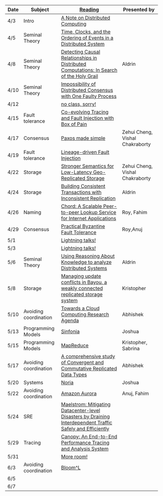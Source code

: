 |Date|Subject|<a href="Link">Reading</a>|Presented by|
|------------|-------------|-------------|------------|
|4/3|Intro|<a href="http://citeseerx.ist.psu.edu/viewdoc/summary?doi=10.1.1.41.7628">A Note on Distributed Computing</a>||
|4/5|Seminal Theory|<a href="http://amturing.acm.org/p558-lamport.pdf">Time, Clocks, and the Ordering of Events in a Distributed System</a>||
|4/8|Seminal Theory|<a href="https://www.vs.inf.ethz.ch/publ/papers/holygrail.pdf">Detecting Causal Relationships in Distributed Computations: In Search of the Holy Grail</a>| Aldrin |
|4/10|Seminal Theory|<a href="https://groups.csail.mit.edu/tds/papers/Lynch/jacm85.pdf">Impossibility of Distributed Consensus with One Faulty Process</a>||
|4/12||<a href="">no class, sorry!</a>||
|4/15|Fault tolerance|<a href="https://arxiv.org/abs/1903.12226">Co-evolving Tracing and Fault Injection with Box of Pain</a>||
|4/17|Consensus|<a href="http://research.microsoft.com/en-us/um/people/lamport/pubs/paxos-simple.pdf">Paxos made simple</a>|Zehui Cheng, Vishal Chakraborty|
|4/19|Fault tolerance|<a href="">Lineage-driven Fault Injection</a>||
|4/22|Storage|<a href="http://sns.cs.princeton.edu/docs/eiger-nsdi13.pdf">Stronger Semantics for Low-Latency Geo-Replicated Storage</a>|Zehui Cheng, Vishal Chakraborty|
|4/24|Storage|<a href="https://syslab.cs.washington.edu/papers/tapir-tr14.pdf">Building Consistent Transactions with Inconsistent Replication</a>| Aldrin |
|4/26|Naming|<a href="https://pdos.csail.mit.edu/papers/chord:sigcomm01/chord_sigcomm.pdf">Chord: A Scalable Peer-to-peer Lookup Service for Internet Applications</a>|Roy, Fahim|
|4/29|Consensus|<a href="http://pmg.csail.mit.edu/papers/osdi99.pdf">Practical Byzantine Fault Tolerance</a>|Roy,Anuj|
|5/1||<a href="">Lightning talks!</a>||
|5/3||<a href="">Lightning talks!</a>||
|5/6|Seminal Theory|<a href="https://www.cs.cornell.edu/home/halpern/papers/UsingRAK.pdf">Using Reasoning About Knowledge to analyze Distributed Systems</a>| Aldrin |
|5/8|Storage|<a href="http://zoo.cs.yale.edu/classes/cs422/2013/bib/terry95managing.pdf">Managing update conflicts in Bayou, a weakly connected replicated storage system</a>|Kristopher|
|5/10|Avoiding coordination|<a href="https://www.cs.purdue.edu/homes/bb/cs590/handouts/Cornell.pdf">Towards a Cloud Computing Research Agenda</a>|Abhishek|
|5/13|Programming Models|<a href="http://www.sosp2007.org/papers/sosp064-aguilera.pdf">Sinfonia</a>|Joshua|
|5/15|Programming Models|<a href="http://static.googleusercontent.com/media/research.google.com/en//archive/mapreduce-osdi04.pdf">MapReduce</a>|Kristopher, Sabrina|
|5/17|Avoiding coordination|<a href="http://hal.upmc.fr/inria-00555588/document">A comprehensive study of Convergent and Commutative Replicated Data Types</a>|Abhishek|
|5/20|Systems|<a href="https://www.usenix.org/conference/osdi18/presentation/gjengset">Noria</a>|Joshua|
|5/22|Avoiding coordination|<a href="https://dl.acm.org/citation.cfm?id=3183713.3196937">Amazon Aurora</a>|Anuj, Fahim|
|5/24|SRE|<a href="https://www.usenix.org/conference/osdi18/presentation/veeraraghavan">Maelstrom: Mitigating Datacenter-level Disasters by Draining Interdependent Traffic Safely and Efficiently</a>||
|5/29|Tracing|<a href="https://research.fb.com/publications/canopy-end-to-end-performance-tracing-at-scale/">Canopy: An End-to-End Performance Tracing and Analysis System</a>||
|5/31||<a href="">More room!</a>||
|6/3|Avoiding coordination|<a href="http://www.neilconway.org/docs/socc2012_bloom_lattices.pdf">Bloom^L</a>||
|6/5||<a href=""></a>||
|6/7||<a href=""></a>||
